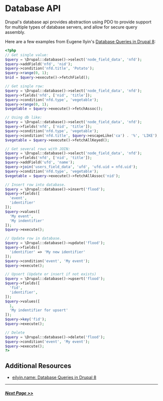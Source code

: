 # Database API

Drupal's database api provides abstraction using PDO to provide support for multiple types of database servers, and allow for secure query assembly.

Here are a few examples from Eugene Ilyin's [Database Queries in Drupal 8](http://www.eilyin.name/note/database-queries-drupal-8-7):

```php
<?php
// Get single value:
$query = \Drupal::database()->select('node_field_data', 'nfd');
$query->addField('nfd', 'nid');
$query->condition('nfd.title', 'Potato');
$query->range(0, 1);
$nid = $query->execute()->fetchField();

// Get single row:
$query = \Drupal::database()->select('node_field_data', 'nfd');
$query->fields('nfd', ['nid', 'title']);
$query->condition('nfd.type', 'vegetable');
$query->range(0, 1);
$vegetable = $query->execute()->fetchAssoc();

// Using db like:
$query = \Drupal::database()->select('node_field_data', 'nfd');
$query->fields('nfd', ['nid', 'title']);
$query->condition('nfd.type', 'vegetable');
$query->condition('nfd.title', $query->escapeLike('ca') . '%', 'LIKE');
$vegetable = $query->execute()->fetchAllKeyed();

// Get several rows with JOIN:
$query = \Drupal::database()->select('node_field_data', 'nfd');
$query->fields('nfd', ['nid', 'title']);
$query->addField('ufd', 'name');
$query->join('users_field_data', 'ufd', 'ufd.uid = nfd.uid');
$query->condition('nfd.type', 'vegetable');
$vegetable = $query->execute()->fetchAllAssoc('nid');

// Insert row into database.
$query = \Drupal::database()->insert('flood');
$query->fields([
  'event',
  'identifier'
]);
$query->values([
  'My event',
  'My indentifier'
]);
$query->execute();

// Update row in database.
$query = \Drupal::database()->update('flood');
$query->fields([
  'identifier' => 'My new identifier'
]);
$query->condition('event', 'My event');
$query->execute();

// Upsert (Update or insert if not exists)
$query = \Drupal::database()->upsert('flood');
$query->fields([
  'fid',
  'identifier',
]);
$query->values([
  1,
  'My indentifier for upsert'
]);
$query->key('fid');
$query->execute();

// Delete
$query = \Drupal::database()->delete('flood');
$query->condition('event', 'My event');
$query->execute();
?>
```

## Additional Resources
- [eilyin.name: Database Queries in Drupal 8](http://www.eilyin.name/note/database-queries-drupal-8-7)

---

##### [Next Page >>](4.4-essential-apis-entity.md)
